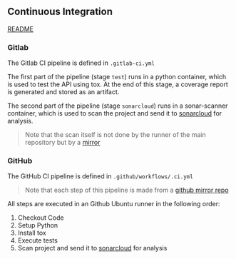 ## Continuous Integration

[README](../README.md)

### Gitlab

The Gitlab CI pipeline is defined in `.gitlab-ci.yml`

The first part of the pipeline (stage `test`) runs in a python container, which is used to test the API using tox. At the end of this stage, a coverage report is generated and stored as an artifact.

The second part of the pipeline (stage `sonarcloud`) runs in a sonar-scanner container, which is used to scan the project and send it to [sonarcloud](https://sonarcloud.io/summary/overall?id=enzo2346_simple-api-mirror&branch=main) for analysis.
> Note that the scan itself is not done by the runner of the main repository but by a [mirror](https://gitlab.com/enzo2346/simple-api-mirror)

### GitHub

The GitHub CI pipeline is defined in `.github/workflows/.ci.yml`

> Note that each step of this pipeline is made from a [github mirror repo](https://github.com/enzo2346/simple-api-mirror)

All steps are executed in an Github Ubuntu runner in the following order:
1. Checkout Code
2. Setup Python
3. Install tox
4. Execute tests
5. Scan project and send it to [sonarcloud](https://sonarcloud.io/summary/overall?id=enzo2346_simple-api-mirror2&branch=main) for analysis

